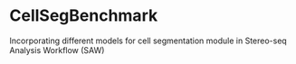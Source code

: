 # CellSegBenchmark
Incorporating different models for cell segmentation module in Stereo-seq Analysis Workflow (SAW)
